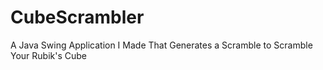 # CubeScrambler
A Java Swing Application I Made That Generates a Scramble to Scramble Your Rubik's Cube
